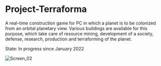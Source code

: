 # Project-Terraforma

A real-time construction game for PC in which a planet is to be colonized from an orbital planetary view. 
Various buildings are available for this purpose, which take care of resource mining, 
development of a society, defense, research, production and terraforming of the planet.

State:
In progress since January 2022

![Screen_02](https://user-images.githubusercontent.com/32596430/155415400-46c608d5-b68f-4182-a842-98fc6d934c18.png)


